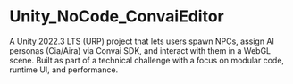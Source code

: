 # Unity_NoCode_ConvaiEditor
A Unity 2022.3 LTS (URP) project that lets users spawn NPCs, assign AI personas (Cia/Aira) via Convai SDK, and interact with them in a WebGL scene. Built as part of a technical challenge with a focus on modular code, runtime UI, and performance.
